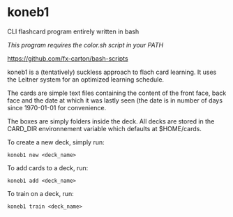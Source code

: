 # koneb1
CLI flashcard program entirely written in bash

*This program requires the color.sh script in your PATH*

https://github.com/fx-carton/bash-scripts

koneb1 is a (tentatively) suckless approach to flach card learning. It uses the Leitner system for an optimized learning schedule.

The cards are simple text files containing the content of the front face, back face and the date at which it was lastly seen (the date is in number of days since 1970-01-01 for convenience.

The boxes are simply folders inside the deck. All decks are stored in the CARD_DIR environnement variable which defaults at $HOME/cards.

To create a new deck, simply run:

    koneb1 new <deck_name>

To add cards to a deck, run:

    koneb1 add <deck_name>

To train on a deck, run:

    koneb1 train <deck_name>
